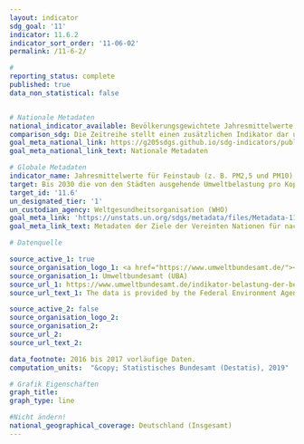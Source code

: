 ```yaml
---
layout: indicator
sdg_goal: '11'
indicator: 11.6.2
indicator_sort_order: '11-06-02'
permalink: /11-6-2/

#
reporting_status: complete
published: true
data_non_statistical: false


# Nationale Metadaten
national_indicator_available: Bevölkerungsgewichtete Jahresmittelwerte von PM10
comparison_sdg: Die Zeitreihe stellt einen zusätzlichen Indikator dar und entspricht nicht der internationalen Metadatenbeschreibung.
goal_meta_national_link: https://g205sdgs.github.io/sdg-indicators/public/MetaDe/11.6.2.pdf
goal_meta_national_link_text: Nationale Metadaten

# Globale Metadaten
indicator_name: Jahresmittelwerte für Feinstaub (z. B. PM2,5 und PM10) in Städten (bevölkerungsgewichtet)
target: Bis 2030 die von den Städten ausgehende Umweltbelastung pro Kopf senken, unter anderem mit besonderer Aufmerksamkeit auf der Luftqualität und der kommunalen und sonstigen Abfallbehandlung
target_id: '11.6'
un_designated_tier: '1'
un_custodian_agency: Weltgesundheitsorganisation (WHO)
goal_meta_link: 'https://unstats.un.org/sdgs/metadata/files/Metadata-11-06-02.pdf'
goal_meta_link_text: Metadaten der Ziele der Vereinten Nationen für nachhaltige Entwicklung

# Datenquelle

source_active_1: true
source_organisation_logo_1: <a href="https://www.umweltbundesamt.de/"><img src="https://g205sdgs.github.io/sdg-indicators/public/logos/uba.png" alt="Logo UBA" /></a>
source_organisation_1: Umweltbundesamt (UBA)
source_url_1: https://www.umweltbundesamt.de/indikator-belastung-der-bevoelkerung-durch-0
source_url_text_1: The data is provided by the Federal Environment Agency (UBA)

source_active_2: false
source_organisation_logo_2:
source_organisation_2:
source_url_2:
source_url_text_2:

data_footnote: 2016 bis 2017 vorläufige Daten.
computation_units:  "&copy; Statistisches Bundesamt (Destatis), 2019"

# Grafik Eigenschaften
graph_title:
graph_type: line

#Nicht ändern!
national_geographical_coverage: Deutschland (Insgesamt)
---
```

